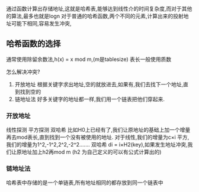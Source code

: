 通过函数计算出存储地址,这就是哈希表,能够达到线性介的时间复杂度,而对于其他的算法,最多也就是logn
对于普通的哈希函数,两个不同的元素,计算出来的投射地址可能下相同,容易发生冲突,

## 哈希函数的选择
通常使用除留余数法,h(x) = x  mod m,(m是tablesize) 表长一般使用质数

怎么解决冲突?
1. 开放地址 根据关键字求出地址,空的就放进去,如果有,我们去找下一个地址,直到找到空的
2.  链地址法 好多关键字的地址都一样,我们用一个链表把他们穿起来.

### 开放地址
线性探测 平方探测 双哈希
比如H0上已经有了,我们让原地址的基础上加一个增量再去mod表长,直到找到一个没有被使用的地址.
对于线性,我们的增量为c×i
平方,我们的增量为1^2,-1^2,2^2,-2^2.......
双哈希 di = i×H2(key),如果发生地址冲突,我们让原地址加上h2再mod m (h2 为自己定义的可以有公式计算出的)

### 链地址法
哈希表中存储的是一个单链表,所有地址相同的都存放到同一个链表中

